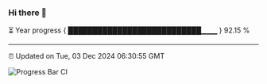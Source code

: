 ### Hi there 👋

⏳ Year progress { ███████████████████████████▁▁▁ } 92.15 %

---

⏰ Updated on Tue, 03 Dec 2024 06:30:55 GMT

![Progress Bar CI](https://github.com/liununu/liununu/workflows/Progress%20Bar%20CI/badge.svg)
